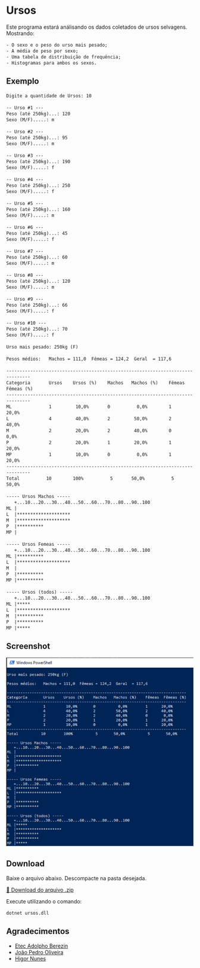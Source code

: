 # Ursos

Este programa estará análisando os dados coletados de ursos selvagens. Mostrando:

```
- O sexo e o peso do urso mais pesado;
- A média de peso por sexo;
- Uma tabela de distribuição de frequência;
- Histogramas para ambos os sexos.
```

## Exemplo 
```
Digite a quantidade de Ursos: 10

-- Urso #1 ---       
Peso (até 250kg)...: 120
Sexo (M/F).....: m

-- Urso #2 ---       
Peso (até 250kg)...: 95
Sexo (M/F).....: m

-- Urso #3 ---       
Peso (até 250kg)...: 190
Sexo (M/F).....: f

-- Urso #4 ---       
Peso (até 250kg)...: 250
Sexo (M/F).....: f

-- Urso #5 ---       
Peso (até 250kg)...: 160
Sexo (M/F).....: m

-- Urso #6 ---       
Peso (até 250kg)...: 45
Sexo (M/F).....: f

-- Urso #7 ---       
Peso (até 250kg)...: 60
Sexo (M/F).....: m

-- Urso #8 ---       
Peso (até 250kg)...: 120
Sexo (M/F).....: m

-- Urso #9 ---
Peso (até 250kg)...: 66
Sexo (M/F).....: f

-- Urso #10 ---
Peso (até 250kg)...: 70
Sexo (M/F).....: f

Urso mais pesado: 250kg (F)

Pesos médios:   Machos = 111,0  Fêmeas = 124,2  Geral  = 117,6

-------------------------------------------------------------------------------
Categoria       Ursos    Ursos (%)    Machos   Machos (%)    Fêmeas  Fêmeas (%)
-------------------------------------------------------------------------------
ML              1         10,0%       0          0,0%        1      20,0%
L               4         40,0%       2         50,0%        2      40,0%
M               2         20,0%       2         40,0%        0       0,0%
P               2         20,0%       1         20,0%        1      20,0%
MP              1         10,0%       0          0,0%        1      20,0%
-------------------------------------------------------------------------------
Total          10        100%          5       50,0%          5       50,0%

----- Ursos Machos -----
   +...10...20...30...40...50...60...70...80...90..100
ML |
L  |********************
M  |********************
P  |**********
MP |

----- Ursos Femeas -----
   +...10...20...30...40...50...60...70...80...90..100
ML |**********
L  |********************
M  |
P  |**********
MP |**********

----- Ursos (todos) -----
   +...10...20...30...40...50...60...70...80...90..100
ML |*****
L  |********************
M  |**********
P  |**********
MP |*****
```
## Screenshot

![](img/tela001.png)

## Download

Baixe o arquivo abaixo. Descompacte na pasta desejada.

[🔗 Download do arquivo .zip](dist/Ursos.zip)

Execute utilizando o comando:

```
dotnet ursos.dll
```
## Agradecimentos

- [Etec Adolpho Berezin](https://etecab.cps.sp.gov.br/)
- [João Pedro Oliveira](https://github.com/JoaoPedro2609)
- [Higor Nunes](https://github.com/Higornunes)